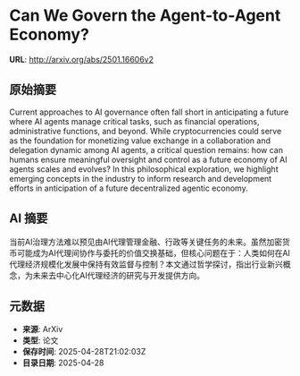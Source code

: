 # Can We Govern the Agent-to-Agent Economy?

**URL**: http://arxiv.org/abs/2501.16606v2

## 原始摘要

Current approaches to AI governance often fall short in anticipating a future
where AI agents manage critical tasks, such as financial operations,
administrative functions, and beyond. While cryptocurrencies could serve as the
foundation for monetizing value exchange in a collaboration and delegation
dynamic among AI agents, a critical question remains: how can humans ensure
meaningful oversight and control as a future economy of AI agents scales and
evolves? In this philosophical exploration, we highlight emerging concepts in
the industry to inform research and development efforts in anticipation of a
future decentralized agentic economy.


## AI 摘要

当前AI治理方法难以预见由AI代理管理金融、行政等关键任务的未来。虽然加密货币可能成为AI代理间协作与委托的价值交换基础，但核心问题在于：人类如何在AI代理经济规模化发展中保持有效监督与控制？本文通过哲学探讨，指出行业新兴概念，为未来去中心化AI代理经济的研究与开发提供方向。

## 元数据

- **来源**: ArXiv
- **类型**: 论文
- **保存时间**: 2025-04-28T21:02:03Z
- **目录日期**: 2025-04-28
